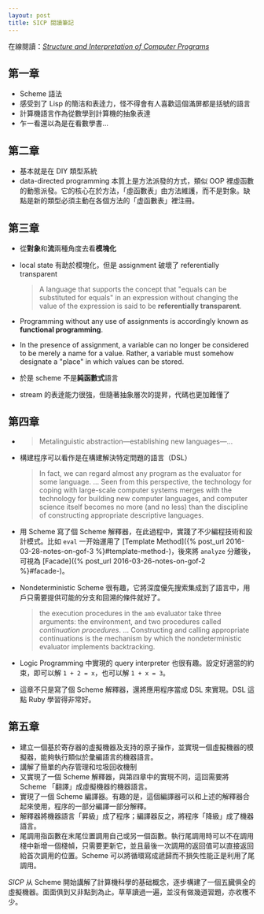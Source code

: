 ```yaml
---
layout: post
title: SICP 閱讀筆記
---
```


在線閱讀：[_Structure and Interpretation of Computer Programs_](http://sarabander.github.io/sicp/)

## 第一章

- Scheme 語法
- 感受到了 Lisp 的簡洁和表逹力，怪不得會有人喜歡這個滿屏都是括號的語言
- 計算機語言作為從數學到計算機的抽象表達
- 乍一看還以為是在看數學書…

## 第二章

- 基本就是在 DIY 類型系統
- data-directed programming 本質上是方法派發的方式，類似 OOP 裡虛函數的動態派發。它的核心在於方法，「虛函數表」由方法維護，而不是對象。缺點是新的類型必須主動在各個方法的「虚函數表」裡注冊。

## 第三章

- 從**對象**和**流**兩種角度去看**模塊化**
- local state 有助於模塊化，但是 assignment 破壞了 referentially transparent

  > A language that supports the concept that "equals can be substituted for equals" in an expression without changing the value of the expression is said to be **referentially transparent**.

- Programming without any use of assignments is accordingly known as **functional programming**.
- In the presence of assignment, a variable can no longer be considered to be merely a name for a value. Rather, a variable must somehow designate a "place" in which values can be stored.
- 於是 scheme 不是**純函數式**語言
- stream 的表逹能力很強，但隨著抽象層次的提昇，代碼也更加難懂了

## 第四章

- > Metalinguistic abstraction—establishing new languages—...
- 構建程序可以看作是在構建解決特定問題的語言（DSL）

  > In fact, we can regard almost any program as the evaluator for some language. ... Seen from this perspective, the technology for coping with large-scale computer systems merges with the technology for building new computer languages, and computer science itself becomes no more (and no less) than the discipline of constructing appropriate descriptive languages.

- 用 Scheme 寫了個 Scheme 解釋器，在此過程中，實踐了不少編程技術和設計模式。比如 `eval` 一开始運用了 [Template Method]({% post_url 2016-03-28-notes-on-gof-3 %}#template-method-)，後來將 `analyze` 分離後，可視為 [Facade]({% post_url 2016-03-26-notes-on-gof-2 %}#facade-)。
- Nondeterministic Scheme 很有趣，它將深度優先搜索集成到了語言中，用戶只需要提供可能的分支和回溯的條件就好了。

  > the execution procedures in the `amb` evaluator take three arguments: the environment, and two procedures called _continuation procedures_. ... Constructing and calling appropriate continuations is the mechanism by which the nondeterministic evaluator implements backtracking.

- Logic Programming 中實現的 query interpreter 也很有趣。設定好適當的約束，即可以解 `1 + 2 = x`，也可以解 `1 + x = 3`。
- 這章不只是寫了個 Scheme 解釋器，還將應用程序當成 DSL 來實現。DSL 這點 Ruby 學習得非常好。

## 第五章

- 建立一個基於寄存器的虛擬機器及支持的原子操作，並實現一個虛擬機器的模擬器，能夠執行類似於彙編語言的機器語言。
- 講解了簡單的內存管理和垃圾回收機制
- 又實現了一個 Scheme 解釋器，與第四章中的實現不同，這回需要將 Scheme 「翻譯」成虛擬機器的機器語言。
- 實現了一個 Scheme 編譯器。有趣的是，這個編譯器可以和上述的解釋器合起來使用，程序的一部分編譯一部分解釋。
- 解釋器將機器語言「昇級」成了程序；編譯器反之，將程序「降級」成了機器語言。
- 尾調用指函數在末尾位置調用自己或另一個函數。執行尾調用時可以不在調用棧中新增一個棧幀，只需要更新它，並且最後一次調用的返回值可以直接返回給首次調用的位置。Scheme 可以將循環寫成遞歸而不損失性能正是利用了尾調用。

_SICP_ 从 Scheme 開始講解了計算機科學的基础概念，逐步構建了一個五臓俱全的虛擬機器。面面俱到又非點到為止。草草讀過一遍，並沒有做幾道習題，亦收穫不少。
